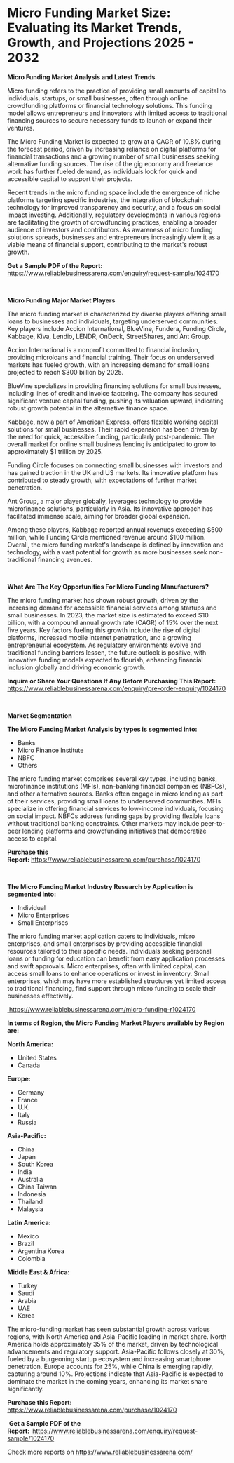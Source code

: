 <p><h1>Micro Funding Market Size: Evaluating its Market Trends, Growth, and Projections 2025 - 2032</h1></p><p><strong>Micro Funding Market Analysis and Latest Trends</strong></p>
<p><p>Micro funding refers to the practice of providing small amounts of capital to individuals, startups, or small businesses, often through online crowdfunding platforms or financial technology solutions. This funding model allows entrepreneurs and innovators with limited access to traditional financing sources to secure necessary funds to launch or expand their ventures. </p><p>The Micro Funding Market is expected to grow at a CAGR of 10.8% during the forecast period, driven by increasing reliance on digital platforms for financial transactions and a growing number of small businesses seeking alternative funding sources. The rise of the gig economy and freelance work has further fueled demand, as individuals look for quick and accessible capital to support their projects.</p><p>Recent trends in the micro funding space include the emergence of niche platforms targeting specific industries, the integration of blockchain technology for improved transparency and security, and a focus on social impact investing. Additionally, regulatory developments in various regions are facilitating the growth of crowdfunding practices, enabling a broader audience of investors and contributors. As awareness of micro funding solutions spreads, businesses and entrepreneurs increasingly view it as a viable means of financial support, contributing to the market's robust growth.</p></p>
<p><strong>Get a Sample PDF of the Report:&nbsp;</strong> <a href="https://www.reliablebusinessarena.com/enquiry/request-sample/1024170?utm_campaign=2467&utm_medium=2&utm_source=Github&utm_content=ia&utm_term=06032025&utm_id=micro-funding">https://www.reliablebusinessarena.com/enquiry/request-sample/1024170</a></p>
<p>&nbsp;</p>
<p><strong>Micro Funding Major Market Players</strong></p>
<p><p>The micro funding market is characterized by diverse players offering small loans to businesses and individuals, targeting underserved communities. Key players include Accion International, BlueVine, Fundera, Funding Circle, Kabbage, Kiva, Lendio, LENDR, OnDeck, StreetShares, and Ant Group.</p><p>Accion International is a nonprofit committed to financial inclusion, providing microloans and financial training. Their focus on underserved markets has fueled growth, with an increasing demand for small loans projected to reach $300 billion by 2025.</p><p>BlueVine specializes in providing financing solutions for small businesses, including lines of credit and invoice factoring. The company has secured significant venture capital funding, pushing its valuation upward, indicating robust growth potential in the alternative finance space.</p><p>Kabbage, now a part of American Express, offers flexible working capital solutions for small businesses. Their rapid expansion has been driven by the need for quick, accessible funding, particularly post-pandemic. The overall market for online small business lending is anticipated to grow to approximately $1 trillion by 2025.</p><p>Funding Circle focuses on connecting small businesses with investors and has gained traction in the UK and US markets. Its innovative platform has contributed to steady growth, with expectations of further market penetration.</p><p>Ant Group, a major player globally, leverages technology to provide microfinance solutions, particularly in Asia. Its innovative approach has facilitated immense scale, aiming for broader global expansion.</p><p>Among these players, Kabbage reported annual revenues exceeding $500 million, while Funding Circle mentioned revenue around $100 million. Overall, the micro funding market's landscape is defined by innovation and technology, with a vast potential for growth as more businesses seek non-traditional financing avenues.</p></p>
<p>&nbsp;</p>
<p><strong>What Are The Key Opportunities For Micro Funding Manufacturers?</strong></p>
<p><p>The micro funding market has shown robust growth, driven by the increasing demand for accessible financial services among startups and small businesses. In 2023, the market size is estimated to exceed $10 billion, with a compound annual growth rate (CAGR) of 15% over the next five years. Key factors fueling this growth include the rise of digital platforms, increased mobile internet penetration, and a growing entrepreneurial ecosystem. As regulatory environments evolve and traditional funding barriers lessen, the future outlook is positive, with innovative funding models expected to flourish, enhancing financial inclusion globally and driving economic growth.</p></p>
<p><strong>Inquire or Share Your Questions If Any Before Purchasing This Report:</strong> <a href="https://www.reliablebusinessarena.com/enquiry/pre-order-enquiry/1024170?utm_campaign=2467&utm_medium=2&utm_source=Github&utm_content=ia&utm_term=06032025&utm_id=micro-funding">https://www.reliablebusinessarena.com/enquiry/pre-order-enquiry/1024170</a></p>
<p>&nbsp;</p>
<p><strong>Market Segmentation</strong></p>
<p><strong>The Micro Funding Market Analysis by types is segmented into:</strong></p>
<p><ul><li>Banks</li><li>Micro Finance Institute</li><li>NBFC</li><li>Others</li></ul></p>
<p><p>The micro funding market comprises several key types, including banks, microfinance institutions (MFIs), non-banking financial companies (NBFCs), and other alternative sources. Banks often engage in micro lending as part of their services, providing small loans to underserved communities. MFIs specialize in offering financial services to low-income individuals, focusing on social impact. NBFCs address funding gaps by providing flexible loans without traditional banking constraints. Other markets may include peer-to-peer lending platforms and crowdfunding initiatives that democratize access to capital.</p></p>
<p><strong>Purchase this Report:&nbsp;</strong><a href="https://www.reliablebusinessarena.com/purchase/1024170?utm_campaign=2467&utm_medium=2&utm_source=Github&utm_content=ia&utm_term=06032025&utm_id=micro-funding">https://www.reliablebusinessarena.com/purchase/1024170</a></p>
<p>&nbsp;</p>
<p><strong>The Micro Funding Market Industry Research by Application is segmented into:</strong></p>
<p><ul><li>Individual</li><li>Micro Enterprises</li><li>Small Enterprises</li></ul></p>
<p><p>The micro funding market application caters to individuals, micro enterprises, and small enterprises by providing accessible financial resources tailored to their specific needs. Individuals seeking personal loans or funding for education can benefit from easy application processes and swift approvals. Micro enterprises, often with limited capital, can access small loans to enhance operations or invest in inventory. Small enterprises, which may have more established structures yet limited access to traditional financing, find support through micro funding to scale their businesses effectively.</p></p>
<p><a href="https://www.reliablebusinessarena.com/micro-funding-r1024170?utm_campaign=2467&utm_medium=2&utm_source=Github&utm_content=ia&utm_term=06032025&utm_id=micro-funding">&nbsp;https://www.reliablebusinessarena.com/micro-funding-r1024170</a></p>
<p><strong>In terms of Region, the Micro Funding Market Players available by Region are:</strong></p>
<p>
    <p> <strong> North America: </strong>
        <ul>
            <li>United States</li>
            <li>Canada</li>
        </ul>
        </p> 
    <p> <strong> Europe: </strong>
        <ul>
            <li>Germany</li>
            <li>France</li>
            <li>U.K.</li>
            <li>Italy</li>
            <li>Russia</li>
        </ul>
        </p> 
    <p> <strong> Asia-Pacific: </strong>
        <ul>
            <li>China</li>
            <li>Japan</li>
            <li>South Korea</li>
            <li>India</li>
            <li>Australia</li>
            <li>China Taiwan</li>
            <li>Indonesia</li>
            <li>Thailand</li>
            <li>Malaysia</li>
        </ul>
        </p> 
    <p> <strong> Latin America: </strong>
        <ul>
            <li>Mexico</li>
            <li>Brazil</li>
            <li>Argentina Korea</li>
            <li>Colombia</li>
        </ul>
        </p> 
    <p> <strong> Middle East & Africa: </strong>
        <ul>
            <li>Turkey</li>
            <li>Saudi</li>
            <li>Arabia</li>
            <li>UAE</li>
            <li>Korea</li>
        </ul>
    </p>
    </p>
<p><p>The micro-funding market has seen substantial growth across various regions, with North America and Asia-Pacific leading in market share. North America holds approximately 35% of the market, driven by technological advancements and regulatory support. Asia-Pacific follows closely at 30%, fueled by a burgeoning startup ecosystem and increasing smartphone penetration. Europe accounts for 25%, while China is emerging rapidly, capturing around 10%. Projections indicate that Asia-Pacific is expected to dominate the market in the coming years, enhancing its market share significantly.</p></p>
<p><strong>Purchase this Report: </strong><a href="https://www.reliablebusinessarena.com/purchase/1024170?utm_campaign=2467&utm_medium=2&utm_source=Github&utm_content=ia&utm_term=06032025&utm_id=micro-funding">https://www.reliablebusinessarena.com/purchase/1024170</a></p>
<p>&nbsp;<strong>Get a Sample PDF of the Report:&nbsp;&nbsp;</strong><a href="https://www.reliablebusinessarena.com/enquiry/request-sample/1024170?utm_campaign=2467&utm_medium=2&utm_source=Github&utm_content=ia&utm_term=06032025&utm_id=micro-funding">https://www.reliablebusinessarena.com/enquiry/request-sample/1024170</a></p>
<p><strong></strong></p>
<p>Check more reports on <a href="https://www.reliablebusinessarena.com/?utm_campaign=2467&utm_medium=2&utm_source=Github&utm_content=ia&utm_term=06032025&utm_id=micro-funding">https://www.reliablebusinessarena.com/</a></p>